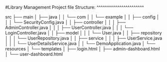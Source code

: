 #Library Management
Project file Structure:
^^^^^^^^^^^^^^^^^^^^^^^

src
├── main
│   ├── java
│   │   └── com
│   │       └── example
│   │           ├── config
│   │           │   └── SecurityConfig.java
│   │           ├── controller
│   │           │   ├── AdminController.java
│   │           │   ├── UserController.java
│   │           │   └── LoginController.java
│   │           ├── model
│   │           │   └── User.java
│   │           ├── repository
│   │           │   └── UserRepository.java
│   │           ├── service
│   │           │   ├── UserService.java
│   │           │   └── UserDetailsService.java
│   │           └── DemoApplication.java
│   └── resources
│       └── templates
│           ├── login.html
│           ├── admin-dashboard.html
│           └── user-dashboard.html
